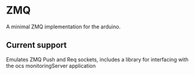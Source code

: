 # ZMQ
A minimal ZMQ implementation for the arduino.

## Current support
Emulates ZMQ Push and Req sockets, includes a library for interfacing with the ocs monitoringServer application
